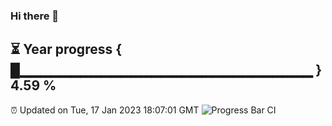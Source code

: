 ### Hi there 👋
⏳ Year progress { █▁▁▁▁▁▁▁▁▁▁▁▁▁▁▁▁▁▁▁▁▁▁▁▁▁▁▁▁▁ } 4.59 %
---
⏰ Updated on Tue, 17 Jan 2023 18:07:01 GMT
![Progress Bar CI](https://github.com/Moyi321/Moyi321/workflows/Progress%20Bar%20CI/badge.svg)

